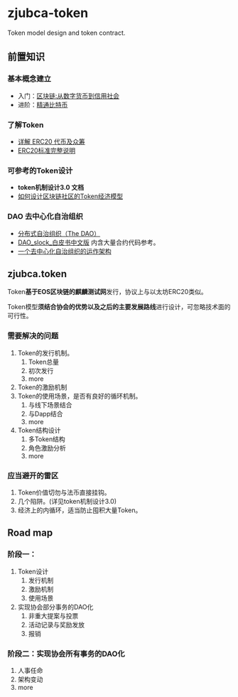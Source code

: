 # zjubca-token
Token model design and token contract.

## 前置知识

### 基本概念建立

- 入门：[区块链:从数字货币到信用社会](https://read.douban.com/ebook/24123244/)
- 进阶：[精通比特币](http://book.8btc.com/books/6/masterbitcoin2cn/_book/)

### 了解Token

- [详解 ERC20 代币及众筹](https://juejin.im/post/5b2359c651882574d73c6dfe)
- [ERC20标准完整说明](https://blog.csdn.net/diandianxiyu_geek/article/details/78082551)

### 可参考的Token设计

- **token机制设计3.0 文档**
- [如何设计区块链社区的Token经济模型](http://www.chaindd.com/3070117.html)

### DAO 去中心化自治组织

- [分布式自治组织（The DAO）](http://www.woshipm.com/blockchain/952552.html)
- [DAO_slock_白皮书中文版](https://ethfans.org/posts/the-dao-whitepaper) 内含大量合约代码参考。
- [一个去中心化自治组织的运作架构](https://ethfans.org/topics/52)

## zjubca.token

Token**基于EOS区块链的麒麟测试网**发行，协议上与以太坊ERC20类似。

Token模型**须结合协会的优势以及之后的主要发展路线**进行设计，可忽略技术面的可行性。

### 需要解决的问题

1. Token的发行机制。
   1. Token总量
   2. 初次发行
   3. more
2. Token的激励机制
3. Token的使用场景，是否有良好的循环机制。
   1. 与线下场景结合
   2. 与Dapp结合
   3. more
4. Token结构设计
   1. 多Token结构
   2. 角色激励分析
   3. more



### 应当避开的雷区

1. Token价值切勿与法币直接挂钩。
2. 几个陷阱。(详见token机制设计3.0)
3. 经济上的内循环，适当防止囤积大量Token。



## Road map

### 阶段一：

1. Token设计
   1. 发行机制
   2. 激励机制
   3. 使用场景
2. 实现协会部分事务的DAO化
   1. 非重大提案与投票
   2. 活动记录与奖励发放
   3. 报销

### 阶段二：实现协会所有事务的DAO化

1. 人事任命
2. 架构变动
3. more